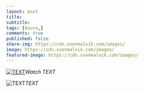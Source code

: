 ```yaml
---
layout: post
title: 
subtitle: 
tags: [Azure,]
comments: true
published: false
share-img: https://cdn.svenmalvik.com/images/
image: https://cdn.svenmalvik.com/images/
featured-image: https://cdn.svenmalvik.com/images/
---
```


[![TEXT](https://cdn.svenmalvik.com/images/IMAGE "TEXT")](https://www.youtube.com/watch?v=N2qGQU3GAh4)*Watch TEXT*

![TEXT](https://cdn.svenmalvik.com/images/IMAGE)*TEXT*
